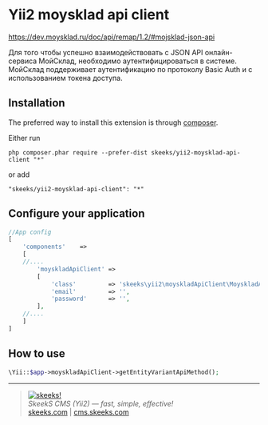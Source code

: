 Yii2 moysklad api client
===================================

https://dev.moysklad.ru/doc/api/remap/1.2/#mojsklad-json-api

Для того чтобы успешно взаимодействовать с JSON API онлайн-сервиса МойСклад, необходимо аутентифицироваться в системе. МойСклад поддерживает аутентификацию по протоколу Basic Auth и с использованием токена доступа.


Installation
------------

The preferred way to install this extension is through [composer](http://getcomposer.org/download/).

Either run

```
php composer.phar require --prefer-dist skeeks/yii2-moysklad-api-client "*"
```

or add

```
"skeeks/yii2-moysklad-api-client": "*"
```


Configure your application
----------

```php
//App config
[
    'components'    =>
    [
    //....
        'moyskladApiClient' =>
        [
            'class'         => 'skeeks\yii2\moyskladApiClient\MoyskladApiClient',
            'email'         => '',
            'password'      => '',
        ],
    //....
    ]
]

```
How to use
----------

```php
\Yii::$app->moyskladApiClient->getEntityVariantApiMethod();
```

___

> [![skeeks!](https://skeeks.com/img/logo/logo-no-title-80px.png)](https://skeeks.com)  
<i>SkeekS CMS (Yii2) — fast, simple, effective!</i>  
[skeeks.com](https://skeeks.com) | [cms.skeeks.com](https://cms.skeeks.com)

